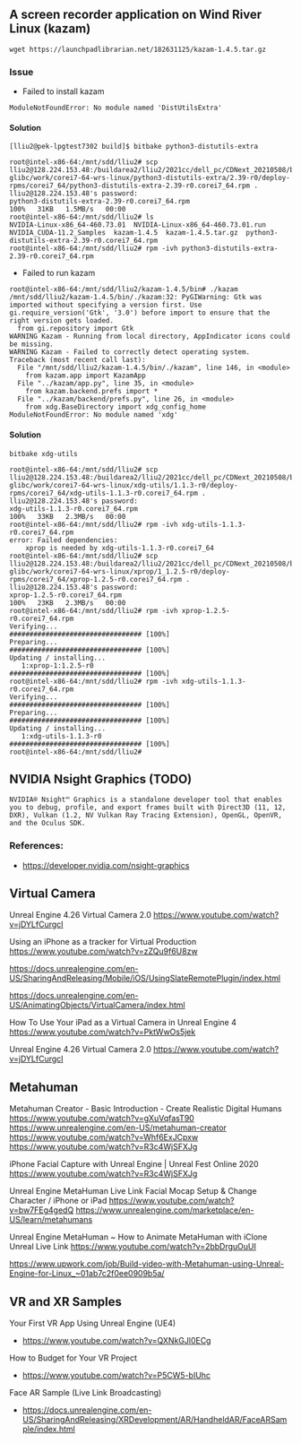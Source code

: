 ## A screen recorder application on Wind River Linux (kazam)
```
wget https://launchpadlibrarian.net/182631125/kazam-1.4.5.tar.gz
```
### Issue 
* Failed to install kazam
```
ModuleNotFoundError: No module named 'DistUtilsExtra'
```
#### Solution

```
[lliu2@pek-lpgtest7302 build]$ bitbake python3-distutils-extra
```
```
root@intel-x86-64:/mnt/sdd/lliu2# scp lliu2@128.224.153.48:/buildarea2/lliu2/2021cc/dell_pc/CDNext_20210508/build/tmp-glibc/work/corei7-64-wrs-linux/python3-distutils-extra/2.39-r0/deploy-rpms/corei7_64/python3-distutils-extra-2.39-r0.corei7_64.rpm .
lliu2@128.224.153.48's password: 
python3-distutils-extra-2.39-r0.corei7_64.rpm                                                                                                                            100%   31KB   1.5MB/s   00:00    
root@intel-x86-64:/mnt/sdd/lliu2# ls
NVIDIA-Linux-x86_64-460.73.01  NVIDIA-Linux-x86_64-460.73.01.run  NVIDIA_CUDA-11.2_Samples  kazam-1.4.5  kazam-1.4.5.tar.gz  python3-distutils-extra-2.39-r0.corei7_64.rpm
root@intel-x86-64:/mnt/sdd/lliu2# rpm -ivh python3-distutils-extra-2.39-r0.corei7_64.rpm 
```


* Failed to run kazam
```
root@intel-x86-64:/mnt/sdd/lliu2/kazam-1.4.5/bin# ./kazam 
/mnt/sdd/lliu2/kazam-1.4.5/bin/./kazam:32: PyGIWarning: Gtk was imported without specifying a version first. Use gi.require_version('Gtk', '3.0') before import to ensure that the right version gets loaded.
  from gi.repository import Gtk
WARNING Kazam - Running from local directory, AppIndicator icons could be missing.
WARNING Kazam - Failed to correctly detect operating system.
Traceback (most recent call last):
  File "/mnt/sdd/lliu2/kazam-1.4.5/bin/./kazam", line 146, in <module>
    from kazam.app import KazamApp
  File "../kazam/app.py", line 35, in <module>
    from kazam.backend.prefs import *
  File "../kazam/backend/prefs.py", line 26, in <module>
    from xdg.BaseDirectory import xdg_config_home
ModuleNotFoundError: No module named 'xdg'
```
#### Solution

```
bitbake xdg-utils
```
```
root@intel-x86-64:/mnt/sdd/lliu2# scp lliu2@128.224.153.48:/buildarea2/lliu2/2021cc/dell_pc/CDNext_20210508/build/tmp-glibc/work/corei7-64-wrs-linux/xdg-utils/1.1.3-r0/deploy-rpms/corei7_64/xdg-utils-1.1.3-r0.corei7_64.rpm .
lliu2@128.224.153.48's password: 
xdg-utils-1.1.3-r0.corei7_64.rpm                                                                                                                                         100%   33KB   2.3MB/s   00:00    
root@intel-x86-64:/mnt/sdd/lliu2# rpm -ivh xdg-utils-1.1.3-r0.corei7_64.rpm 
error: Failed dependencies:
	xprop is needed by xdg-utils-1.1.3-r0.corei7_64
root@intel-x86-64:/mnt/sdd/lliu2# scp lliu2@128.224.153.48:/buildarea2/lliu2/2021cc/dell_pc/CDNext_20210508/build/tmp-glibc/work/corei7-64-wrs-linux/xprop/1_1.2.5-r0/deploy-rpms/corei7_64/xprop-1.2.5-r0.corei7_64.rpm .
lliu2@128.224.153.48's password: 
xprop-1.2.5-r0.corei7_64.rpm                                                                                                                                             100%   23KB   2.3MB/s   00:00    
root@intel-x86-64:/mnt/sdd/lliu2# rpm -ivh xprop-1.2.5-r0.corei7_64.rpm
Verifying...                          ################################# [100%]
Preparing...                          ################################# [100%]
Updating / installing...
   1:xprop-1:1.2.5-r0                 ################################# [100%]
root@intel-x86-64:/mnt/sdd/lliu2# rpm -ivh xdg-utils-1.1.3-r0.corei7_64.rpm 
Verifying...                          ################################# [100%]
Preparing...                          ################################# [100%]
Updating / installing...
   1:xdg-utils-1.1.3-r0               ################################# [100%]
root@intel-x86-64:/mnt/sdd/lliu2#
```

## NVIDIA Nsight Graphics (TODO)
```
NVIDIA® Nsight™ Graphics is a standalone developer tool that enables you to debug, profile, and export frames built with Direct3D (11, 12, DXR), Vulkan (1.2, NV Vulkan Ray Tracing Extension), OpenGL, OpenVR, and the Oculus SDK.
```
### References:
* https://developer.nvidia.com/nsight-graphics

## Virtual Camera

Unreal Engine 4.26 Virtual Camera 2.0    https://www.youtube.com/watch?v=jDYLfCurgcI

Using an iPhone as a tracker for Virtual Production https://www.youtube.com/watch?v=zZQu9f6U8zw

https://docs.unrealengine.com/en-US/SharingAndReleasing/Mobile/iOS/UsingSlateRemotePlugin/index.html

https://docs.unrealengine.com/en-US/AnimatingObjects/VirtualCamera/index.html

How To Use Your iPad as a Virtual Camera in Unreal Engine 4
https://www.youtube.com/watch?v=PktWwOs5jek

Unreal Engine 4.26 Virtual Camera 2.0
https://www.youtube.com/watch?v=jDYLfCurgcI

## Metahuman

Metahuman Creator - Basic Introduction - Create Realistic Digital Humans
https://www.youtube.com/watch?v=gXuVqfasT90
https://www.unrealengine.com/en-US/metahuman-creator
https://www.youtube.com/watch?v=Whf6ExJCpxw
https://www.youtube.com/watch?v=R3c4WjSFXJg

iPhone Facial Capture with Unreal Engine | Unreal Fest Online 2020
https://www.youtube.com/watch?v=R3c4WjSFXJg

Unreal Engine MetaHuman Live Link Facial Mocap Setup & Change Character / iPhone or iPad
https://www.youtube.com/watch?v=bw7FEg4gedQ
https://www.unrealengine.com/marketplace/en-US/learn/metahumans

Unreal Engine MetaHuman ~ How to Animate MetaHuman with iClone Unreal Live Link
https://www.youtube.com/watch?v=2bbDrguOuUI

https://www.upwork.com/job/Build-video-with-Metahuman-using-Unreal-Engine-for-Linux_~01ab7c2f0ee0909b5a/

## VR and XR Samples
Your First VR App Using Unreal Engine (UE4)

* https://www.youtube.com/watch?v=QXNkGJl0ECg

How to Budget for Your VR Project
* https://www.youtube.com/watch?v=P5CW5-bIUhc

Face AR Sample (Live Link Broadcasting)
* https://docs.unrealengine.com/en-US/SharingAndReleasing/XRDevelopment/AR/HandheldAR/FaceARSample/index.html
